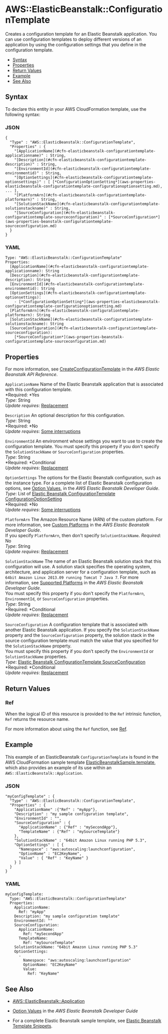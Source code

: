 # AWS::ElasticBeanstalk::ConfigurationTemplate<a name="aws-resource-beanstalk-configurationtemplate"></a>

Creates a configuration template for an Elastic Beanstalk application\. You can use configuration templates to deploy different versions of an application by using the configuration settings that you define in the configuration template\.


+ [Syntax](#aws-resource-elasticbeanstalk-configurationtemplate-syntax)
+ [Properties](#w3ab2c21c10d578b9)
+ [Return Values](#w3ab2c21c10d578c11)
+ [Example](#w3ab2c21c10d578c13)
+ [See Also](#w3ab2c21c10d578c15)

## Syntax<a name="aws-resource-elasticbeanstalk-configurationtemplate-syntax"></a>

To declare this entity in your AWS CloudFormation template, use the following syntax:

### JSON<a name="aws-resource-elasticbeanstalk-configurationtemplate-syntax.json"></a>

```
{
  "Type" : "AWS::ElasticBeanstalk::ConfigurationTemplate",
  "Properties" : {  
    "[ApplicationName](#cfn-elasticbeanstalk-configurationtemplate-applicationname)" : String,
    "[Description](#cfn-elasticbeanstalk-configurationtemplate-description)" : String,
    "[EnvironmentId](#cfn-elasticbeanstalk-configurationtemplate-environmentid)" : String,
    "[OptionSettings](#cfn-elasticbeanstalk-configurationtemplate-optionsettings)" : [ [*ConfigurationOptionSetting*](aws-properties-elasticbeanstalk-configurationtemplate-configurationoptionsetting.md), ... ],
    "[PlatformArn](#cfn-elasticbeanstalk-configurationtemplate-platformarn)" : String,
    "[SolutionStackName](#cfn-elasticbeanstalk-configurationtemplate-solutionstackname)" : String,
    "[SourceConfiguration](#cfn-elasticbeanstalk-configurationtemplate-sourceconfiguration)" : [*SourceConfiguration*](aws-properties-beanstalk-configurationtemplate-sourceconfiguration.md)
  } 
}
```

### YAML<a name="aws-resource-elasticbeanstalk-configurationtemplate-syntax.yaml"></a>

```
Type: "AWS::ElasticBeanstalk::ConfigurationTemplate"
Properties:
  [ApplicationName](#cfn-elasticbeanstalk-configurationtemplate-applicationname): String
  [Description](#cfn-elasticbeanstalk-configurationtemplate-description): String
  [EnvironmentId](#cfn-elasticbeanstalk-configurationtemplate-environmentid): String
  [OptionSettings](#cfn-elasticbeanstalk-configurationtemplate-optionsettings):
    - [*ConfigurationOptionSetting*](aws-properties-elasticbeanstalk-configurationtemplate-configurationoptionsetting.md)
  [PlatformArn](#cfn-elasticbeanstalk-configurationtemplate-platformarn): String
  [SolutionStackName](#cfn-elasticbeanstalk-configurationtemplate-solutionstackname): String
  [SourceConfiguration](#cfn-elasticbeanstalk-configurationtemplate-sourceconfiguration):
    [*SourceConfiguration*](aws-properties-beanstalk-configurationtemplate-sourceconfiguration.md)
```

## Properties<a name="w3ab2c21c10d578b9"></a>

For more information, see [ CreateConfigurationTemplate](http://docs.aws.amazon.com/elasticbeanstalk/latest/api/API_CreateConfigurationTemplate.html) in the *AWS Elastic Beanstalk API Reference*\.

`ApplicationName`  <a name="cfn-elasticbeanstalk-configurationtemplate-applicationname"></a>
Name of the Elastic Beanstalk application that is associated with this configuration template\.  
*Required: *Yes  
*Type*: String  
*Update requires*: [Replacement](using-cfn-updating-stacks-update-behaviors.md#update-replacement)

`Description`  <a name="cfn-elasticbeanstalk-configurationtemplate-description"></a>
An optional description for this configuration\.  
*Type*: String  
*Required: *No  
*Update requires*: [Some interruptions](using-cfn-updating-stacks-update-behaviors.md#update-some-interrupt)

`EnvironmentId`  <a name="cfn-elasticbeanstalk-configurationtemplate-environmentid"></a>
An environment whose settings you want to use to create the configuration template\. You must specify this property if you don't specify the `SolutionStackName` or `SourceConfiguration` properties\.  
*Type*: String  
*Required: *Conditional  
*Update requires*: [Replacement](using-cfn-updating-stacks-update-behaviors.md#update-replacement)

`OptionSettings`  <a name="cfn-elasticbeanstalk-configurationtemplate-optionsettings"></a>
The options for the Elastic Beanstalk configuration, such as the instance type\. For a complete list of Elastic Beanstalk configuration options, see [ Option Values](http://docs.aws.amazon.com/elasticbeanstalk/latest/dg/command-options.html), in the *AWS Elastic Beanstalk Developer Guide*\.  
*Type*: List of [Elastic Beanstalk ConfigurationTemplate ConfigurationOptionSetting](aws-properties-elasticbeanstalk-configurationtemplate-configurationoptionsetting.md)   
*Required: *No  
*Update requires*: [Some interruptions](using-cfn-updating-stacks-update-behaviors.md#update-some-interrupt)

`PlatformArn`  <a name="cfn-elasticbeanstalk-configurationtemplate-platformarn"></a>
The Amazon Resource Name \(ARN\) of the custom platform\. For more information, see [ Custom Platforms](http://docs.aws.amazon.com/elasticbeanstalk/latest/dg/custom-platforms.html) in the *AWS Elastic Beanstalk Developer Guide*\.  
If you specify `PlatformArn`, then don't specify `SolutionStackName`\.
 *Required*: No  
 *Type*: String  
 *Update requires*: [Replacement](using-cfn-updating-stacks-update-behaviors.md#update-replacement) 

`SolutionStackName`  <a name="cfn-elasticbeanstalk-configurationtemplate-solutionstackname"></a>
The name of an Elastic Beanstalk solution stack that this configuration will use\. A solution stack specifies the operating system, architecture, and application server for a configuration template, such as `64bit Amazon Linux 2013.09 running Tomcat 7 Java 7`\. For more information, see [Supported Platforms](http://docs.aws.amazon.com/elasticbeanstalk/latest/dg/concepts.platforms.html) in the *AWS Elastic Beanstalk Developer Guide*\.  
You must specify this property if you don't specify the `PlatformArn`, `EnvironmentId`, or `SourceConfiguration` properties\.  
*Type*: String  
*Required: *Conditional  
*Update requires*: [Replacement](using-cfn-updating-stacks-update-behaviors.md#update-replacement)

`SourceConfiguration`  <a name="cfn-elasticbeanstalk-configurationtemplate-sourceconfiguration"></a>
A configuration template that is associated with another Elastic Beanstalk application\. If you specify the `SolutionStackName` property and the `SourceConfiguration` property, the solution stack in the source configuration template must match the value that you specified for the `SolutionStackName` property\.  
You must specify this property if you don't specify the `EnvironmentId` or `SolutionStackName` properties\.  
*Type*: [Elastic Beanstalk ConfigurationTemplate SourceConfiguration](aws-properties-beanstalk-configurationtemplate-sourceconfiguration.md)  
*Required: *Conditional  
*Update requires*: [Replacement](using-cfn-updating-stacks-update-behaviors.md#update-replacement)

## Return Values<a name="w3ab2c21c10d578c11"></a>

### Ref<a name="w3ab2c21c10d578c11b2"></a>

When the logical ID of this resource is provided to the `Ref` intrinsic function, `Ref` returns the resource name\.

For more information about using the `Ref` function, see [Ref](intrinsic-function-reference-ref.md)\.

## Example<a name="w3ab2c21c10d578c13"></a>

This example of an ElasticBeanstalk `ConfigurationTemplate` is found in the AWS CloudFormation sample template [ElasticBeanstalkSample\.template](https://s3.amazonaws.com/cloudformation-templates-us-east-1/ElasticBeanstalkSample.template), which also provides an example of its use within an `AWS::ElasticBeanstalk::Application`\.

### JSON<a name="aws-resource-elasticbeanstalk-configurationtemplate-example.json"></a>

```
"myConfigTemplate" : { 
  "Type" : "AWS::ElasticBeanstalk::ConfigurationTemplate",
  "Properties" : {
    "ApplicationName" :{"Ref" : "myApp"},
    "Description" : "my sample configuration template",
    "EnvironmentId" : "",
    "SourceConfiguration" : {
      "ApplicationName" : {"Ref" : "mySecondApp"},
      "TemplateName" : {"Ref" : "mySourceTemplate"}
    }, 
    "SolutionStackName" : "64bit Amazon Linux running PHP 5.3",
    "OptionSettings" : [ {
      "Namespace" : "aws:autoscaling:launchconfiguration",
      "OptionName" : "EC2KeyName",
      "Value" : { "Ref" : "KeyName" }
    } ]
  }
}
```

### YAML<a name="aws-resource-elasticbeanstalk-configurationtemplate-example.yaml"></a>

```
myConfigTemplate: 
  Type: "AWS::ElasticBeanstalk::ConfigurationTemplate"
  Properties: 
    ApplicationName: 
      Ref: "myApp"
    Description: "my sample configuration template"
    EnvironmentId: ""
    SourceConfiguration: 
      ApplicationName: 
        Ref: "mySecondApp"
      TemplateName: 
        Ref: "mySourceTemplate"
    SolutionStackName: "64bit Amazon Linux running PHP 5.3"
    OptionSettings: 
      - 
        Namespace: "aws:autoscaling:launchconfiguration"
        OptionName: "EC2KeyName"
        Value: 
          Ref: "KeyName"
```

## See Also<a name="w3ab2c21c10d578c15"></a>

+ [AWS::ElasticBeanstalk::Application](aws-properties-beanstalk.md)

+ [Option Values](http://docs.aws.amazon.com/elasticbeanstalk/latest/dg/command-options.html) in the *AWS Elastic Beanstalk Developer Guide*

+ For a complete Elastic Beanstalk sample template, see [Elastic Beanstalk Template Snippets](quickref-elasticbeanstalk.md)\.